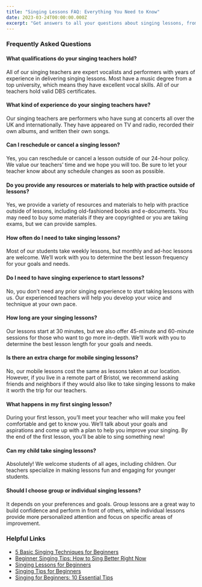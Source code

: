 ```yaml
---
title: "Singing Lessons FAQ: Everything You Need to Know"
date: 2023-03-24T00:00:00.000Z
excerpt: "Get answers to all your questions about singing lessons, from teacher qualifications to lesson frequency and resources."
---
```


### Frequently Asked Questions

#### What qualifications do your singing teachers hold?

All of our singing teachers are expert vocalists and performers with years of experience in delivering singing lessons. Most have a music degree from a top university, which means they have excellent vocal skills. All of our teachers hold valid DBS certificates.

#### What kind of experience do your singing teachers have?

Our singing teachers are performers who have sung at concerts all over the UK and internationally. They have appeared on TV and radio, recorded their own albums, and written their own songs.

#### Can I reschedule or cancel a singing lesson?

Yes, you can reschedule or cancel a lesson outside of our 24-hour policy. We value our teachers’ time and we hope you will too. Be sure to let your teacher know about any schedule changes as soon as possible.

#### Do you provide any resources or materials to help with practice outside of lessons?

Yes, we provide a variety of resources and materials to help with practice outside of lessons, including old-fashioned books and e-documents. You may need to buy some materials if they are copyrighted or you are taking exams, but we can provide samples.

#### How often do I need to take singing lessons?

Most of our students take weekly lessons, but monthly and ad-hoc lessons are welcome. We’ll work with you to determine the best lesson frequency for your goals and needs.

#### Do I need to have singing experience to start lessons?

No, you don’t need any prior singing experience to start taking lessons with us. Our experienced teachers will help you develop your voice and technique at your own pace.

#### How long are your singing lessons?

Our lessons start at 30 minutes, but we also offer 45-minute and 60-minute sessions for those who want to go more in-depth. We’ll work with you to determine the best lesson length for your goals and needs.

#### Is there an extra charge for mobile singing lessons?

No, our mobile lessons cost the same as lessons taken at our location. However, if you live in a remote part of Bristol, we recommend asking friends and neighbors if they would also like to take singing lessons to make it worth the trip for our teachers.

#### What happens in my first singing lesson?

During your first lesson, you’ll meet your teacher who will make you feel comfortable and get to know you. We’ll talk about your goals and aspirations and come up with a plan to help you improve your singing. By the end of the first lesson, you’ll be able to sing something new!

#### Can my child take singing lessons?

Absolutely! We welcome students of all ages, including children. Our teachers specialize in making lessons fun and engaging for younger students.

#### Should I choose group or individual singing lessons?

It depends on your preferences and goals. Group lessons are a great way to build confidence and perform in front of others, while individual lessons provide more personalized attention and focus on specific areas of improvement.

### Helpful Links

- [5 Basic Singing Techniques for Beginners](https://www.takelessons.com/blog/singing-techniques-for-beginners-z02)
- [Beginner Singing Tips: How to Sing Better Right Now](#)
- [Singing Lessons for Beginners](https://www.youtube.com/watch?v=RSkXy7t13RU)
- [Singing Tips for Beginners](#)
- [Singing for Beginners: 10 Essential Tips](#)
